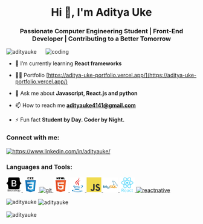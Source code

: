 <h1 align="center">Hi 👋, I'm Aditya Uke</h1>
<h3 align="center">Passionate Computer Engineering Student | Front-End Developer | Contributing to a Better Tomorrow</h3>
<img align="right" alt="coding" width="400" src="https://www.google.com/url?sa=i&url=https%3A%2F%2Fgithub.com%2Frudrabarad%2FGifs&psig=AOvVaw1yYG5lUQvn-GL5Pt05Jf7O&ust=1689759829822000&source=images&cd=vfe&opi=89978449&ved=0CBEQjRxqFwoTCNjRioX8l4ADFQAAAAAdAAAAABAJ">

<p align="left"> <img src="https://komarev.com/ghpvc/?username=adityauke&label=Profile%20views&color=0e75b6&style=flat" alt="adityauke" /> </p>

- 🌱 I’m currently learning **React frameworks**

- 👨‍💻 Portfolio [https://aditya-uke-portfolio.vercel.app/](https://aditya-uke-portfolio.vercel.app/)

- 💬 Ask me about **Javascript, React.js and python**

- 📫 How to reach me **adityauke4141@gmail.com**

- ⚡ Fun fact **Student by Day. Coder by Night.**

<h3 align="left">Connect with me:</h3>
<p align="left">
<a href="https://linkedin.com/in/https://www.linkedin.com/in/adityauke/" target="blank"><img align="center" src="https://raw.githubusercontent.com/rahuldkjain/github-profile-readme-generator/master/src/images/icons/Social/linked-in-alt.svg" alt="https://www.linkedin.com/in/adityauke/" height="30" width="40" /></a>
</p>

<h3 align="left">Languages and Tools:</h3>
<p align="left"> <a href="https://getbootstrap.com" target="_blank" rel="noreferrer"> <img src="https://raw.githubusercontent.com/devicons/devicon/master/icons/bootstrap/bootstrap-plain-wordmark.svg" alt="bootstrap" width="40" height="40"/> </a> <a href="https://www.w3schools.com/css/" target="_blank" rel="noreferrer"> <img src="https://raw.githubusercontent.com/devicons/devicon/master/icons/css3/css3-original-wordmark.svg" alt="css3" width="40" height="40"/> </a> <a href="https://git-scm.com/" target="_blank" rel="noreferrer"> <img src="https://www.vectorlogo.zone/logos/git-scm/git-scm-icon.svg" alt="git" width="40" height="40"/> </a> <a href="https://www.w3.org/html/" target="_blank" rel="noreferrer"> <img src="https://raw.githubusercontent.com/devicons/devicon/master/icons/html5/html5-original-wordmark.svg" alt="html5" width="40" height="40"/> </a> <a href="https://www.java.com" target="_blank" rel="noreferrer"> <img src="https://raw.githubusercontent.com/devicons/devicon/master/icons/java/java-original.svg" alt="java" width="40" height="40"/> </a> <a href="https://developer.mozilla.org/en-US/docs/Web/JavaScript" target="_blank" rel="noreferrer"> <img src="https://raw.githubusercontent.com/devicons/devicon/master/icons/javascript/javascript-original.svg" alt="javascript" width="40" height="40"/> </a> <a href="https://www.mysql.com/" target="_blank" rel="noreferrer"> <img src="https://raw.githubusercontent.com/devicons/devicon/master/icons/mysql/mysql-original-wordmark.svg" alt="mysql" width="40" height="40"/> </a> <a href="https://reactjs.org/" target="_blank" rel="noreferrer"> <img src="https://raw.githubusercontent.com/devicons/devicon/master/icons/react/react-original-wordmark.svg" alt="react" width="40" height="40"/> </a> <a href="https://reactnative.dev/" target="_blank" rel="noreferrer"> <img src="https://reactnative.dev/img/header_logo.svg" alt="reactnative" width="40" height="40"/> </a> </p>

<p><img align="left" src="https://github-readme-stats.vercel.app/api/top-langs?username=adityauke&show_icons=true&locale=en&layout=compact" alt="adityauke" /></p>

<p>&nbsp;<img align="center" src="https://github-readme-stats.vercel.app/api?username=adityauke&show_icons=true&locale=en" alt="adityauke" /></p>

<p><img align="center" src="https://github-readme-streak-stats.herokuapp.com/?user=adityauke&" alt="adityauke" /></p>
